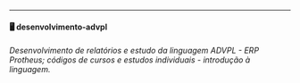 ---
#### 🖥️ desenvolvimento-advpl
###### Desenvolvimento de relatórios e estudo da linguagem ADVPL - ERP Protheus; códigos de cursos e estudos individuais - introdução à linguagem.
